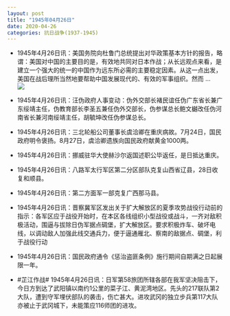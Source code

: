 ```yaml
---
layout: post
title: "1945年04月26日"
date: 2020-04-26
categories: 抗日战争(1937-1945)
---
```


<meta name="referrer" content="no-referrer" />

- 1945年4月26日讯：美国务院向杜鲁门总统提出对华政策基本方针的报告，略谓：美国对中国的主要目的是，有效地共同对日本作战；从长远观点来看，是建立一个强大的统一的中国作为远东所必需的主要稳定因素。从这一点出发，美国在战后理所当然地要帮助中国发展现代的、有效的军事组织。然而 ... <br/><img src="https://wx1.sinaimg.cn/large/aca367d8ly1ge7gwkdqcdj20c80ayglp.jpg" />

- 1945年4月26日讯：汪伪政府人事变动：伪外交部长褚民谊任伪广东省长兼广东绥靖主任，伪教育部长李圣五兼任伪外交部长，伪参谋总长鲍文樾改任伪河南省长兼河南绥靖主任，胡毓坤改任伪参谋总长。 

- 1945年4月26日讯：三北轮船公司董事长虞洽卿在重庆病故。7月24日，国民政府明令褒扬。8月27日，虞洽卿遗族向国民政府献黄金1000两。 

- 1945年4月26日讯：挪威驻华大使赫沙尔返国述职公毕返任，是日抵达重庆。 

- 1945年4月26日讯：八路军太行军区第二分区部队克复山西省辽县，28日收复和顺县。 

- 1945年4月26日讯：第二方面军一部克复广西那马县。 

- 1945年4月26日讯：晋察冀军区发出关于扩大解放区的夏季攻势战役行动前的指示：各军区应于战役开始时，在本区各线组织小型战役或战斗，一齐对敌积极活动，围逼与拔除日伪军据点碉堡，扩大解放区。要求积极炸车、破坏电线，以调动敌人加强此线交通兵力，便于逼通雁北、察南的敌据点、碉堡，利于战役行动 

- 1945年4月26日讯：国民政府通令《惩治盗匪条例》施行期间自期满之日起展限一年。 

- #芷江作战# 1945年4月26日讯：日军第58旅团所辖各部在我军坚决阻击下，今日方到达了武阳镇以南约1公里的菜子江、黄泥湾地区。先头的217联队第2大队，遭到守军埋伏部队的袭击，伤亡甚大。进攻武冈的独立步兵第117大队亦被止于武冈城下，未能策应116师团的进攻。 

